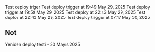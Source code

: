 Test deploy triger
Test deploy trigger at 19:49 May 29, 2025
Test deploy trigger at 19:59 May 29, 2025
Test deploy at 22:43 May 29, 2025 
Test deploy at 22:43 May 29, 2025
Test deploy trigger at 07:17 May 30, 2025
## Not
Yeniden deploy testi - 30 Mayıs 2025
